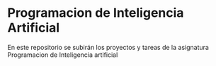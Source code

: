 # Programacion de Inteligencia Artificial
En este repositorio se subirán los proyectos y tareas de la asignatura Programacion de Inteligencia artificial
